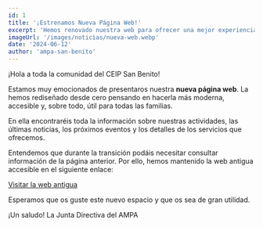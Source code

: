 ```yaml
---
id: 1
title: '¡Estrenamos Nueva Página Web!'
excerpt: 'Hemos renovado nuestra web para ofrecer una mejor experiencia a todas las familias. ¡Descubre todas las novedades y encuentra la información que necesitas de forma más fácil y rápida!'
imageUrl: '/images/noticias/nueva-web.webp'
date: '2024-06-12'
author: 'ampa-san-benito'
---
```


¡Hola a toda la comunidad del CEIP San Benito!

Estamos muy emocionados de presentaros nuestra **nueva página web**. La hemos rediseñado desde cero pensando en hacerla más moderna, accesible y, sobre todo, útil para todas las familias.

En ella encontraréis toda la información sobre nuestras actividades, las últimas noticias, los próximos eventos y los detalles de los servicios que ofrecemos.

Entendemos que durante la transición podáis necesitar consultar información de la página anterior. Por ello, hemos mantenido la web antigua accesible en el siguiente enlace:

[Visitar la web antigua](https://ampasanbenito.org)

Esperamos que os guste este nuevo espacio y que os sea de gran utilidad.

¡Un saludo!
La Junta Directiva del AMPA
